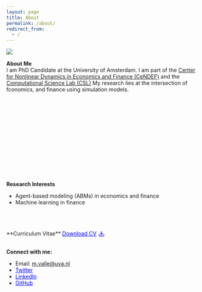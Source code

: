 ```yaml
---
layout: page
title: About
permalink: /about/
redirect_from: 
  - /
---
```


<img src="{{ site.baseurl }}/assets/images/profile2.png" align="left" style="max-width: 40%; height: auto; margin-right: 15px;"/>

<br/>

**About Me** \
I am PhD Candidate at the University of Amsterdam. I am part of the [Center for Nonlinear Dynamics in Economics and Finance (CeNDEF)](https://cendef.uva.nl/) and the [Computational Science Lab (CSL)](https://uva.computationalscience.nl/) 
My research lies at the intersection of fconomics, and finance using simulation models.

<br/>
<br/>
<br/>
<br/>
<br/>
<br/>
<br/>
<br/>
<br/>
<br/>
<br/>
<br/>

**Research Interests**  
- Agent-based modeling (ABMs) in economics and finance
- Machine learning in finance

<br/>
<br/>
<br/>
**Curriculum Vitae** 
<a href="{{ site.baseurl }}/assets/cv/Matteo_Valle_CV_mar24.pdf" style="color:blue; display:inline-flex; align-items:center;">
  <span style="margin-right:5px;">Download CV</span>
  <svg xmlns="http://www.w3.org/2000/svg" width="16" height="16" viewBox="0 0 24 24" fill="none" stroke="currentColor" stroke-width="2" stroke-linecap="round" stroke-linejoin="round"><path d="M21 15v4a2 2 0 0 1-2 2H5a2 2 0 0 1-2-2v-4"></path><polyline points="7 10 12 15 17 10"></polyline><line x1="12" y1="15" x2="12" y2="3"></line></svg>
</a>

<br/>
<br/>

**Connect with me:**

- <a> Email: [m.valle@uva.nl](mailto:m.valle@uva.nl)</a>
- <a href="https://x.com/mttvalle" style="color:blue;">Twitter</a>
- <a href="https://www.linkedin.com/in/matteovallemv" style="color:blue;">LinkedIn</a>
- <a href="https://github.com/vallematteo" style="color:blue;">GitHub</a>
